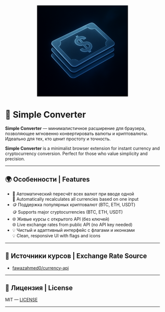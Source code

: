 <p align="center">
  <img src="./icons/Image24.png" alt="Logo" width="296" height="296" />
</p>

# 💱 Simple Converter

**Simple Converter** — минималистичное расширение для браузера, позволяющее мгновенно конвертировать валюты и криптовалюты. Идеально для тех, кто ценит простоту и точность.

**Simple Converter** is a minimalist browser extension for instant currency and cryptocurrency conversion. Perfect for those who value simplicity and precision.

---

## 🌍 Особенности | Features

- 🔄 Автоматический пересчёт всех валют при вводе одной  
  🔄 Automatically recalculates all currencies based on one input
- 🪙 Поддержка популярных криптовалют (BTC, ETH, USDT)  
  🪙 Supports major cryptocurrencies (BTC, ETH, USDT)
- 🌐 Живые курсы с открытого API (без ключей)  
  🌐 Live exchange rates from public API (no API key needed)
- 💡 Чистый и адаптивный интерфейс с флагами и иконками  
  💡 Clean, responsive UI with flags and icons

---

## 🔗 Источники курсов | Exchange Rate Source

- [fawazahmed0/currency-api](https://github.com/fawazahmed0/currency-api)

---

## 📄 Лицензия | License

MIT — [LICENSE](./LICENSE)

---
